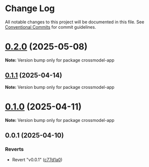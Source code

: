 # Change Log

All notable changes to this project will be documented in this file.
See [Conventional Commits](https://conventionalcommits.org) for commit guidelines.

# [0.2.0](https://github.com/crossbreezenl/crossmodel/compare/v0.1.1...v0.2.0) (2025-05-08)

**Note:** Version bump only for package crossmodel-app





## [0.1.1](https://github.com/crossbreezenl/crossmodel/compare/v0.1.0...v0.1.1) (2025-04-14)

**Note:** Version bump only for package crossmodel-app





# [0.1.0](https://github.com/crossbreezenl/crossmodel/compare/v0.0.1...v0.1.0) (2025-04-11)

**Note:** Version bump only for package crossmodel-app





## 0.0.1 (2025-04-10)


### Reverts

* Revert "v0.0.1" ([c77d1a0](https://github.com/crossbreezenl/crossmodel/commit/c77d1a06fb83af8f95ae36e11c5d545bcd7a006b))
